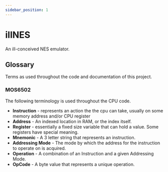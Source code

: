```yaml
---
sidebar_position: 1
---
```


# illNES

An ill-conceived NES emulator.

## Glossary

Terms as used throughout the code and documentation of this project.

### MOS6502

The following terminology is used throughout the CPU code.

- **Instruction** - represents an action the the cpu can take, usually on some memory address and/or CPU register
- **Address** - An indexed location in RAM, or the index itself.
- **Register** - essentially a fixed size variable that can hold a value. Some registers have special meaning.
- **Mnemonic** - A 3 letter string that represents an instruction.
- **Addressing Mode** - The mode by which the address for the instruction to operate on is acquired.
- **Operation** - A combination of an Instruction and a given Addressing Mode.
- **OpCode** - A byte value that represents a unique operation.